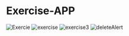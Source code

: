 # Exercise-APP
![Exercie](https://github.com/Syed-Arqum-Sultan/Exercise-APP/assets/110258159/920c94d1-c1ce-4310-8bf0-6b8b2fe0a4ba)
![exercise](https://github.com/Syed-Arqum-Sultan/Exercise-APP/assets/110258159/2f46ca3b-1d87-4d2d-883a-704124f327e9)
![exercise3](https://github.com/Syed-Arqum-Sultan/Exercise-APP/assets/110258159/936ff9c4-2c30-489c-b962-1d9dd3132a8e)
![deleteAlert](https://github.com/Syed-Arqum-Sultan/Exercise-APP/assets/110258159/4d86577f-88ac-4700-958b-5ea84846e63a)
